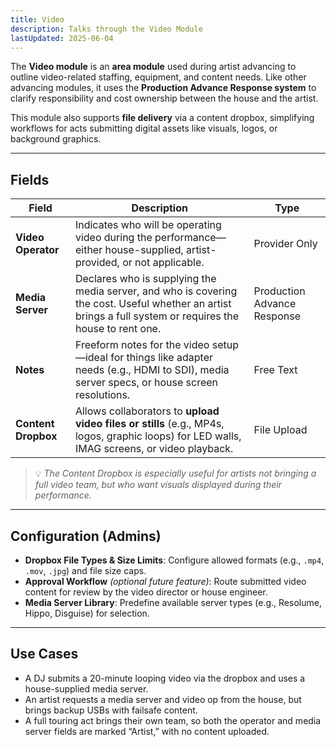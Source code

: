 ```yaml
---
title: Video
description: Talks through the Video Module
lastUpdated: 2025-06-04
---
```


The **Video module** is an **area module** used during artist advancing to outline video-related staffing, equipment, and content needs. Like other advancing modules, it uses the **Production Advance Response system** to clarify responsibility and cost ownership between the house and the artist.

This module also supports **file delivery** via a content dropbox, simplifying workflows for acts submitting digital assets like visuals, logos, or background graphics.

---

## Fields

| Field               | Description                                                                                                                                                | Type                        |
| ------------------- | ---------------------------------------------------------------------------------------------------------------------------------------------------------- | --------------------------- |
| **Video Operator**  | Indicates who will be operating video during the performance—either house-supplied, artist-provided, or not applicable.                                    | Provider Only               |
| **Media Server**    | Declares who is supplying the media server, and who is covering the cost. Useful whether an artist brings a full system or requires the house to rent one. | Production Advance Response |
| **Notes**           | Freeform notes for the video setup—ideal for things like adapter needs (e.g., HDMI to SDI), media server specs, or house screen resolutions.               | Free Text                   |
| **Content Dropbox** | Allows collaborators to **upload video files or stills** (e.g., MP4s, logos, graphic loops) for LED walls, IMAG screens, or video playback.                | File Upload                 |

> 💡 _The Content Dropbox is especially useful for artists not bringing a full video team, but who want visuals displayed during their performance._

---

## Configuration (Admins)

- **Dropbox File Types & Size Limits**: Configure allowed formats (e.g., `.mp4`, `.mov`, `.jpg`) and file size caps.
- **Approval Workflow** _(optional future feature)_: Route submitted video content for review by the video director or house engineer.
- **Media Server Library**: Predefine available server types (e.g., Resolume, Hippo, Disguise) for selection.

---

## Use Cases

- A DJ submits a 20-minute looping video via the dropbox and uses a house-supplied media server.
- An artist requests a media server and video op from the house, but brings backup USBs with failsafe content.
- A full touring act brings their own team, so both the operator and media server fields are marked “Artist,” with no content uploaded.
